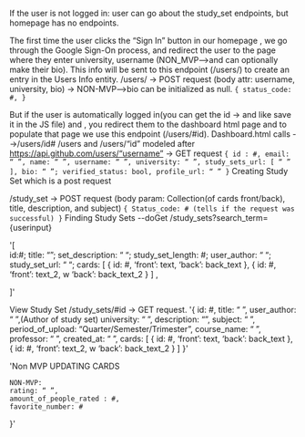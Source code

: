 If the user is not logged in: user can go about the study_set endpoints, but homepage has no endpoints. 


The first time the user clicks the “Sign In” button in our homepage , we go through the Google Sign-On process, and redirect the user to the page where they enter university, username (NON_MVP-->and can optionally make their bio).  This info will be sent to this endpoint (/users/) to create an entry in the Users Info entity.
/users/ → POST request (body attr: username, university, bio) → NON-MVP-->bio can be initialized as null.
`{
	status_code: #,
}`


But if the user is automatically logged in(you can get the id → and like save it in the JS file) and , you redirect them to the dashboard html page and to populate that page we use this endpoint (/users/#id).
Dashboard.html calls -->/users/id#
/users and /users/“id” modeled after  https://api.github.com/users/“username” → GET request
`{
	id : #,
email: “ ”,
name: “ ”,
username: “ ”,
university: “ ”,
study_sets_url: [ “ ” ],
bio: “ ”;
verified_status: bool,
profile_url: “ ”
}`
Creating Study Set which is a post request

/study_set → POST request (body param: Collection(of cards front/back), title, description, and subject)
`{
          Status_code: # (tells if the request was successful)
}`
Finding  Study Sets --doGet
/study_sets?search_term={userinput}

  '[	
      id:#;
      title: “”;
      set_description: “ “;
      study_set_length: #;
     user_author: “ “;
     study_set_url: “ “;
     cards: [
{
	id: #,
‘front’: text, 
‘back’: back_text
},
{
	id: #,
‘front’: text_2, w
‘back’: back_text_2
}
	] ,

  ]'

View  Study Set
/study_sets/#id → GET request.
'{
	id: #,
	title: “ ”,
	user_author: “ ”,(Author of study set)
	university: “ ”,
            description: “”,
	subject: “ ”,
	period_of_upload: “Quarter/Semester/Trimester”,
	course_name: “ ”,
	professor: “ ”,
	created_at: “ ”,
	cards: [
{
	id: #,
‘front’: text, 
‘back’: back_text
},
{
	id: #,
‘front’: text_2, w
‘back’: back_text_2
}
	]
}'


'Non MVP UPDATING CARDS 


	
	NON-MVP:
	rating: “ ”,
	amount_of_people_rated : #,
	favorite_number: #
}'


